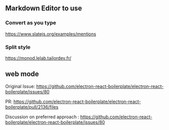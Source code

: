 ## Markdown Editor to use
### Convert as you type
https://www.slatejs.org/examples/mentions
### Split style
https://monod.lelab.tailordev.fr/


## web mode

Original Issue: https://github.com/electron-react-boilerplate/electron-react-boilerplate/issues/80

PR: https://github.com/electron-react-boilerplate/electron-react-boilerplate/pull/2136/files

Discussion on  preferred approach
: https://github.com/electron-react-boilerplate/electron-react-boilerplate/issues/80
